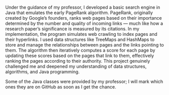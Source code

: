 Under the guidance of my professor, I developed a basic search engine in Java that emulates the early PageRank algorithm. PageRank, originally created by Google’s founders, ranks web pages based on their importance determined by the number and quality of incoming links — much like how a research paper’s significance is measured by its citations. In my implementation, the program simulates web crawling to index pages and their hyperlinks. I used data structures like TreeMaps and HashMaps to store and manage the relationships between pages and the links pointing to them. The algorithm then iteratively computes a score for each page by updating these scores based on the pages that link to them, effectively ranking the pages according to their authority. This project genuinely challenged me and deepened my understanding of data structures, algorithms, and Java programming.

Some of the Java classes were provided by my professor; I will mark which ones they are on GitHub as soon as I get the chance.
